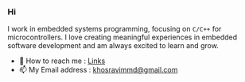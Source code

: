 ### Hi 
I work in embedded systems programming, focusing on `C/C++` for microcontrollers. I love creating meaningful experiences in embedded software development and am always excited to learn and grow.
- 📎 How to reach me :  [Links](https://linktr.ee/mohammadkhosravi?utm_source=linktree_admin_share)
- 📫 My Email address : khosravimmd@gmail.com

<!--
**Mohamadkhosravi/Mohamadkhosravi** is a ✨ _special_ ✨ repository because its `README.md` (this file) appears on your GitHub profile.

Here are some ideas to get you started:

- 🔭 I’m currently working on Aravan Share Company 
- 🌱 I’m currently learning Embedded Linux 
- 👯 I’m looking to collaborate on ...
- 🤔 I’m looking for help with ...
- 💬 Ask me about ...
- 📫 How to reach me: ...
- 😄 Pronouns: ...
- ⚡ Fun fact: ...
-->
